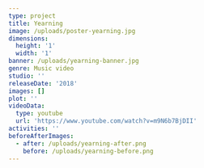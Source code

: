 ```yaml
---
type: project
title: Yearning
image: /uploads/poster-yearning.jpg
dimensions:
  height: '1'
  width: '1'
banner: /uploads/yearning-banner.jpg
genre: Music video
studio: ''
releaseDate: '2018'
images: []
plot: ''
videoData:
  type: youtube
  url: 'https://www.youtube.com/watch?v=m9N6b7BjDII'
activities: ''
beforeAfterImages:
  - after: /uploads/yearning-after.png
    before: /uploads/yearning-before.png
---
```


